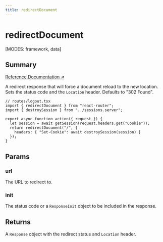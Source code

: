 ```yaml
---
title: redirectDocument
---
```


# redirectDocument

<!--
⚠️ ⚠️ IMPORTANT ⚠️ ⚠️ 

Thank you for helping improve our documentation!

This file is auto-generated from the JSDoc comments in the source
code, so please edit the JSDoc comments in the file below and this
file will be re-generated once those changes are merged.

https://github.com/remix-run/react-router/blob/main/packages/react-router/lib/router/utils.ts
-->

[MODES: framework, data]

## Summary

[Reference Documentation ↗](https://api.reactrouter.com/v7/variables/react_router.redirectDocument.html)

A redirect response that will force a document reload to the new location.
Sets the status code and the `Location` header.
Defaults to "302 Found".

```tsx
// routes/logout.tsx
import { redirectDocument } from "react-router";
import { destroySession } from "../sessions.server";

export async function action({ request }) {
  let session = await getSession(request.headers.get("Cookie"));
  return redirectDocument("/", {
    headers: { "Set-Cookie": await destroySession(session) }
  });
}
```

## Params

### url

The URL to redirect to.

### init

The status code or a `ResponseInit` object to be included in the response.

## Returns

A `Response` object with the redirect status and `Location` header.

